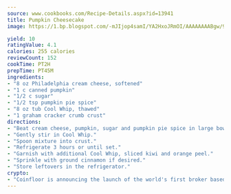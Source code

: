 ```yaml
---
source: www.cookbooks.com/Recipe-Details.aspx?id=13941
title: Pumpkin Cheesecake
image: https://1.bp.blogspot.com/-mJIjop4samI/YA2HxoJRmOI/AAAAAAAABgw/9Q6cN5purxQQ0M3111-VxRXtHYk4x987wCLcBGAsYHQ/s320/19.png

yield: 10
ratingValue: 4.1
calories: 255 calories
reviewCount: 152
cookTime: PT2H
prepTime: PT45M
ingredients:
- "8 oz Philadelphia cream cheese, softened"
- "1 c canned pumpkin"
- "1/2 c sugar"
- "1/2 tsp pumpkin pie spice"
- "8 oz tub Cool Whip, thawed"
- "1 graham cracker crumb crust"
directions:
- "Beat cream cheese, pumpkin, sugar and pumpkin pie spice in large bowl with wire whisk or electric mixer until smooth."
- "Gently stir in Cool Whip."
- "Spoon mixture into crust."
- "Refrigerate 3 hours or until set."
- "Garnish with additional Cool Whip, sliced kiwi and orange peel."
- "Sprinkle with ground cinnamon if desired."
- "Store leftovers in the refrigerator."
crypto:
- "Coinfloor is announcing the launch of the world's first broker based bitcoin marketplace."
---
```

